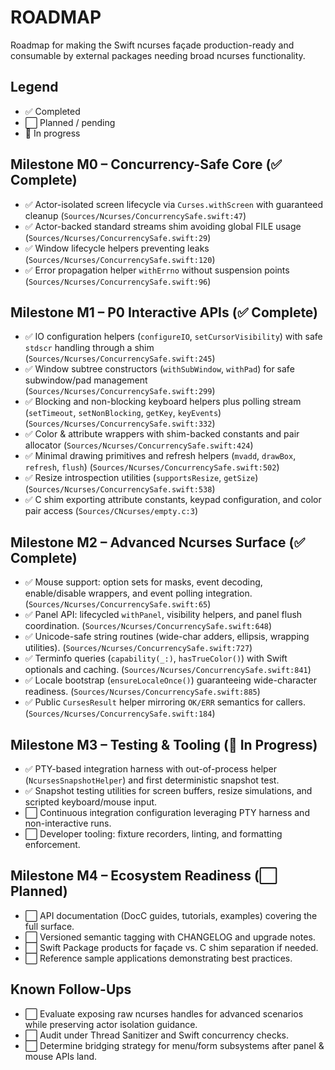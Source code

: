 # ROADMAP

Roadmap for making the Swift ncurses façade production-ready and consumable by external packages needing broad ncurses functionality.

## Legend
- ✅ Completed
- ⬜️ Planned / pending
- 🔄 In progress

## Milestone M0 – Concurrency-Safe Core (✅ Complete)
- ✅ Actor-isolated screen lifecycle via `Curses.withScreen` with guaranteed cleanup (`Sources/Ncurses/ConcurrencySafe.swift:47`)
- ✅ Actor-backed standard streams shim avoiding global FILE usage (`Sources/Ncurses/ConcurrencySafe.swift:29`)
- ✅ Window lifecycle helpers preventing leaks (`Sources/Ncurses/ConcurrencySafe.swift:120`)
- ✅ Error propagation helper `withErrno` without suspension points (`Sources/Ncurses/ConcurrencySafe.swift:96`)

## Milestone M1 – P0 Interactive APIs (✅ Complete)
- ✅ IO configuration helpers (`configureIO`, `setCursorVisibility`) with safe `stdscr` handling through a shim (`Sources/Ncurses/ConcurrencySafe.swift:245`)
- ✅ Window subtree constructors (`withSubWindow`, `withPad`) for safe subwindow/pad management (`Sources/Ncurses/ConcurrencySafe.swift:299`)
- ✅ Blocking and non-blocking keyboard helpers plus polling stream (`setTimeout`, `setNonBlocking`, `getKey`, `keyEvents`) (`Sources/Ncurses/ConcurrencySafe.swift:332`)
- ✅ Color & attribute wrappers with shim-backed constants and pair allocator (`Sources/Ncurses/ConcurrencySafe.swift:424`)
- ✅ Minimal drawing primitives and refresh helpers (`mvadd`, `drawBox`, `refresh`, `flush`) (`Sources/Ncurses/ConcurrencySafe.swift:502`)
- ✅ Resize introspection utilities (`supportsResize`, `getSize`) (`Sources/Ncurses/ConcurrencySafe.swift:538`)
- ✅ C shim exporting attribute constants, keypad configuration, and color pair access (`Sources/CNcurses/empty.c:3`)

## Milestone M2 – Advanced Ncurses Surface (✅ Complete)
- ✅ Mouse support: option sets for masks, event decoding, enable/disable wrappers, and event polling integration. (`Sources/Ncurses/ConcurrencySafe.swift:65`)
- ✅ Panel API: lifecycled `withPanel`, visibility helpers, and panel flush coordination. (`Sources/Ncurses/ConcurrencySafe.swift:648`)
- ✅ Unicode-safe string routines (wide-char adders, ellipsis, wrapping utilities). (`Sources/Ncurses/ConcurrencySafe.swift:727`)
- ✅ Terminfo queries (`capability(_:)`, `hasTrueColor()`) with Swift optionals and caching. (`Sources/Ncurses/ConcurrencySafe.swift:841`)
- ✅ Locale bootstrap (`ensureLocaleOnce()`) guaranteeing wide-character readiness. (`Sources/Ncurses/ConcurrencySafe.swift:885`)
- ✅ Public `CursesResult` helper mirroring `OK/ERR` semantics for callers. (`Sources/Ncurses/ConcurrencySafe.swift:184`)

## Milestone M3 – Testing & Tooling (🔄 In Progress)
- ✅ PTY-based integration harness with out-of-process helper (`NcursesSnapshotHelper`) and first deterministic snapshot test.
- ✅ Snapshot testing utilities for screen buffers, resize simulations, and scripted keyboard/mouse input.
- ⬜️ Continuous integration configuration leveraging PTY harness and non-interactive runs.
- ⬜️ Developer tooling: fixture recorders, linting, and formatting enforcement.

## Milestone M4 – Ecosystem Readiness (⬜️ Planned)
- ⬜️ API documentation (DocC guides, tutorials, examples) covering the full surface.
- ⬜️ Versioned semantic tagging with CHANGELOG and upgrade notes.
- ⬜️ Swift Package products for façade vs. C shim separation if needed.
- ⬜️ Reference sample applications demonstrating best practices.

## Known Follow-Ups
- ⬜️ Evaluate exposing raw ncurses handles for advanced scenarios while preserving actor isolation guidance.
- ⬜️ Audit under Thread Sanitizer and Swift concurrency checks.
- ⬜️ Determine bridging strategy for menu/form subsystems after panel & mouse APIs land.
